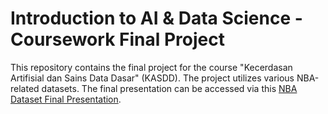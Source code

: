 #  Introduction to AI & Data Science - Coursework Final Project
This repository contains the final project for the course "Kecerdasan Artifisial dan Sains Data Dasar" (KASDD). 
The project utilizes various NBA-related datasets. 
The final presentation can be accessed via this [NBA Dataset Final Presentation](https://drive.google.com/file/d/1EcWlyyU4h14To1yXH9S9uNqyQZgoYSF_/view?usp=sharing).
